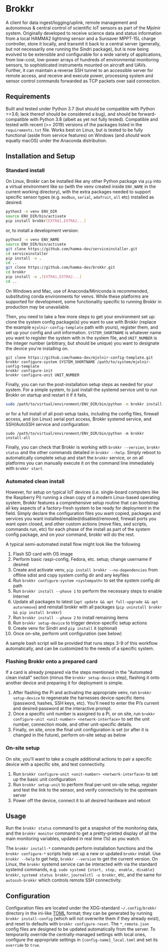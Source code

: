 # Brokkr

A client for data ingest/logging/uplink, remote management and autonomous & central control of scientific IoT sensors as part of the Mjolnir system.
Originally developed to receive science data and status information from a local HAMMA2 lightning sensor and a Sunsaver MPPT-15L charge controller, store it locally, and transmit it back to a central server (generally, but not necessarily one running the Sindri package), but is now being evolved to be extensible and configurable for a wide variety of applications, from low-cost, low-power arrays of hundreds of environmental monitoring sensors, to sophisticated instruments mounted on aircraft and UAVs.
Further, it can maintain a reverse SSH tunnel to an accessible server for remote access, and receive and execute power, processing system and sensor control commands forwarded as TCP packets over said connection.



## Requirements

Built and tested under Python 3.7 (but should be compatible with Python >=3.6; lack thereof should be considered a bug), and should be forward-compatible with Python 3.8 (albeit as yet not fully tested).
Compatible and tested with recent (>= 2019) versions of the packages listed in the ``requirements.txt`` file.
Works best on Linux, but is tested to be fully functional (aside from service features) on Windows (and _should_ work equally macOS) under the Anaconda distribution.


## Installation and Setup


### Standard install

On Linux, Brokkr can be installed like any other Python package via ``pip`` into a virtual environment like so (with the venv created inside `ENV_NAME` in the current working directory), with the extra packages needed to support specific sensor types (e.g. ``modbus``, ``serial``, ``adafruit``, ``all`` etc) installed as desired:

```bash
python3 -m venv ENV_DIR
source ENV_DIR/bin/activate
pip install brokkr[EXTRA1,EXTRA2...]
```

or, to install a development version:

```bash
python3 -m venv ENV_NAME
source ENV_DIR/bin/activate
git clone https://github.com/hamma-dev/serviceinstaller.git
cd serviceinstaller
pip install -e .
cd ..
git clone https://github.com/hamma-dev/brokkr.git
cd brokkr
pip install -e .[EXTRA1,EXTRA2...]
cd ..
```

On Windows and Mac, use of Anaconda/Miniconda is recommended, substituting conda environments for venvs. While these platforms are supported for development, some functionality specific to running Brokkr in production may be unavailable.

Then, you need to take a few more steps to get your environment set up: clone the system config package(s) you want to use with Brokkr (replace the example ``mjolnir-config-template`` path with yours), register them, and set up your config and unit information.
``SYSTEM_SHORTNAME`` is whatever name you want to register the system with in the system file, and ``UNIT_NUMBER`` is the integer number (arbitrary, but should be unique) you want to designate the device you're installing on.

```
git clone https://github.com/hamma-dev/mjolnir-config-template.git
brokkr configure-system SYSTEM_SHORTNAME /path/to/system/mjolnir-config-template
brokkr configure-init
brokkr configure-unit UNIT_NUMBER
```

Finally, you can run the post-installation setup steps as needed for your system.
For a simple system, to just install the systemd service unit to run Brokkr on startup and restart it if it fails,

```bash
sudo /path/to/virtual/environment/ENV_DIR/bin/python -m brokkr install-service``
```

or for a full install of all post-setup tasks, including the config files, firewall access, and (on Linux) serial port access, Brokkr systemd service, and SSH/AutoSSH service and configuration:

```
sudo /path/to/virtual/environment/ENV_DIR/bin/python -m brokkr install-all
```

Finally, you can check that Brokkr is working with ``brokkr --version``, ``brokkr status`` and the other commands detailed in ``brokkr --help``.
Simply reboot to automatically complete setup and start the ``brokkr`` service, or on all platforms you can manually execute it on the command line immediately with ``brokkr start``.


### Automated clean install

However, for setup on typical IoT devices (i.e. single-board computers like the Raspberry Pi) running a clean copy of a modern Linux-based operating system, Brokkr features a comprehensive setup routine that can bootstrap all key aspects of a factory-fresh system to be ready for deployment in the field.
Simply declare the configuration files you want copied, packages and services you want installed/enabled/disabled/removed, firewall ports you want open closed, and other custom actions (move files, sed scripts, commands run, etc) for each phase of the install as part of the system config package, and on your command, brokkr will do the rest.

A typical semi-automated install flow might look like the following

1. Flash SD card with OS image
2. Perform basic raspi-config, Fedora, etc. setup; change username if desired
3. Create and activate venv, ``pip install brokkr --no-dependencies`` from offline sdist and copy system config dir and any keyfiles
4. Run ``brokkr configure-system <systempath>`` to set the system config dir path
5. Run ``brokkr install --phase 1`` to perform the necessary steps to enable Internet
6. Update all packages to latest (``apt update && apt full-upgrade && apt autoremove``) and reinstall brokkr with all packages (``pip uninstall brokkr && pip install brokkr``)
7. Run ``brokkr install --phase 2`` to install remaining items
8. Run ``brokkr setup-device`` to trigger device-specific setup actions
9. Create venv for Sindri and ``pip install`` it (optional)
10. Once on-site, perform unit configuration (see below)

A sample bash script will be provided that runs steps 3-9 of this workflow automatically, and can be customized to the needs of a specific system.


### Flashing Brokkr onto a prepared card

If a card is already prepared via the steps mentioned in the "Automated clean install" section (minus the `brokkr setup-device` step), flashing it onto another device and preparing it for deployment is simple.

1. After flashing the Pi and activating the appropriate venv, run ``brokkr setup-device`` to regenerate the harnesses device-specific items (password, hashes, SSH keys, etc). You’ll need to enter the Pi’s current and desired password at the interactive prompt.
2. Once a specific unit number is assigned to a Pi, or on site, run ``brokkr configure-unit <unit-number> <network-interface>`` to set the unit number, connection mode, and other unit-specific details.
3. Finally, on site, once the final unit configuration is set (or after it is changed in the future), perform on-site setup as below


### On-site setup

On site, you'll want to take a couple additional actions to pair a specific device with a specific site, and test connectivity.

1. Run ``brokkr configure-unit <unit-number> <network-interface>`` to set up the basic unit configuration
2. Run ``brokkr setup-unit`` to perform final per-unit on-site setup, register and test the link to the sensor, and verify connectivity to the upstream server
3. Power off the device, connect it to all desired hardware and reboot



## Usage

Run the `brokkr status` command to get a snapshot of the monitoring data, and the `brokkr monitor` command to get a pretty-printed display of all the main monitoring variables, updated in real time (1s) as you watch.

The ``brokkr install-*`` commands perform installation functions and the ``brokkr configure-*`` scripts help set up a new or updated ``brokkr`` install.
Use ``brokkr --help`` to get help, ``brokkr --version`` to get the current version.
On Linux, the ``brokkr`` systemd service can be interacted with via the standard systemd commands, e.g. ``sudo systemd {start, stop, enable, disable} brokkr``, ``systemd status brokkr``, ``journalctl -u brokkr``, etc, and the same for ``autossh-brokkr`` which controls remote SSH connectivity.



## Configuration

Configuration files are located under the XDG-standard ``~/.config/brokkr`` directory in the ini-like [TOML](https://github.com/toml-lang/toml) format; they can be generated by running ``brokkr install-config`` (which will not overwrite them if they already exist), and reset to defaults with ``brokkr configure-reset``.
The ``*_remote.json`` config files are designed to be updated automatically from the server.
To temporarily override the centrally-managed settings with local ones, configure the appropriate settings in ``{config-name}_local.toml`` and set its ``override`` to ``true``.
